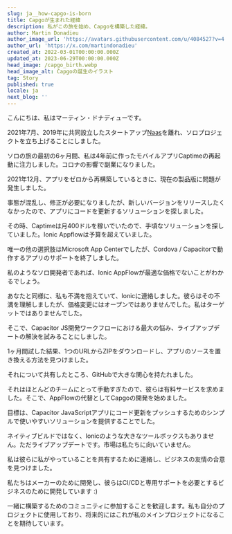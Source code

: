 ```yaml
---
slug: ja__how-capgo-is-born
title: Capgoが生まれた経緯
description: 私がこの旅を始め、Capgoを構築した経緯。
author: Martin Donadieu
author_image_url: 'https://avatars.githubusercontent.com/u/4084527?v=4'
author_url: 'https://x.com/martindonadieu'
created_at: 2022-03-01T00:00:00.000Z
updated_at: 2023-06-29T00:00:00.000Z
head_image: /capgo_birth.webp
head_image_alt: Capgoの誕生のイラスト
tag: Story
published: true
locale: ja
next_blog: ''
---
```


こんにちは、私はマーティン・ドナディューです。

2021年7月、2019年に共同設立したスタートアップ[Naas](https://naasai/)を離れ、ソロプロジェクトを立ち上げることにしました。

ソロの旅の最初の6ヶ月間、私は4年前に作ったモバイルアプリCaptimeの再起動に注力しました。コロナの影響で副業になりました。

2021年12月、アプリをゼロから再構築しているときに、現在の製品版に問題が発生しました。

事態が混乱し、修正が必要になりましたが、新しいバージョンをリリースしたくなかったので、アプリにコードを更新するソリューションを探しました。

その時、Captimeは月400ドルを稼いでいたので、手頃なソリューションを探していました。Ionic Appflowは予算を超えていました。

唯一の他の選択肢はMicrosoft App Centerでしたが、Cordova / Capacitorで動作するアプリのサポートを終了しました。

私のようなソロ開発者であれば、Ionic AppFlowが最適な価格でないことがわかるでしょう。

あなたと同様に、私も不満を抱えていて、Ionicに連絡しました。彼らはその不満を理解しましたが、価格変更にはオープンではありませんでした。私はターゲットではありませんでした。

そこで、Capacitor JS開発ワークフローにおける最大の悩み、ライブアップデートの解決を試みることにしました。

1ヶ月間試した結果、1つのURLからZIPをダウンロードし、アプリのソースを置き換える方法を見つけました。

それについて共有したところ、GitHubで大きな関心を持たれました。

それはほとんどのチームにとって手動すぎたので、彼らは有料サービスを求めました。そこで、AppFlowの代替としてCapgoの開発を始めました。

目標は、Capacitor JavaScriptアプリにコード更新をプッシュするためのシンプルで使いやすいソリューションを提供することでした。

ネイティブビルドではなく、Ionicのような大きなツールボックスもありません。ただライブアップデートです。市場は私たちに向いていません。

私は彼らに私がやっていることを共有するために連絡し、ビジネスの友情の合意を見つけました。

私たちはメーカーのために開発し、彼らはCI/CDと専用サポートを必要とするビジネスのために開発しています :)

一緒に構築するためのコミュニティに参加することを歓迎します。私も自分のプロジェクトに使用しており、将来的にはこれが私のメインプロジェクトになることを期待しています。